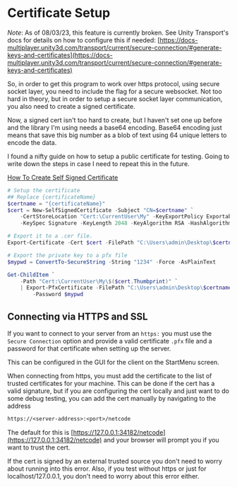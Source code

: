 # Certificate Setup

*Note*: As of 08/03/23, this feature is currently broken.
See Unity Transport's docs for details on how to configure this if needed:
[https://docs-multiplayer.unity3d.com/transport/current/secure-connection/#generate-keys-and-certificates](https://docs-multiplayer.unity3d.com/transport/current/secure-connection/#generate-keys-and-certificates)

So, in order to get this program to work over https protocol, using
secure socket layer, you need to include the flag for a secure websocket.
Not too hard in theory, but in order to setup a secure socket layer
communication, you also need to create a signed certificate.

Now, a signed cert isn't too hard to create, but I haven't set one up
before and the library I'm using needs a base64 encoding. Base64 encoding
just means that save this big number as a blob of text using 64 unique
letters to encode the data.

I found a nifty guide on how to setup a public certificate for testing. Going
to write down the steps in case I need to repeat this in the future.

[How To Create Self Signed Certificate](https://learn.microsoft.com/en-us/azure/active-directory/develop/howto-create-self-signed-certificate)

```PowerShell
# Setup the certificate
## Replace {certificateName}
$certname = "{certificateName}" 
$cert = New-SelfSignedCertificate -Subject "CN=$certname" `
    -CertStoreLocation "Cert:\CurrentUser\My" -KeyExportPolicy Exportable `
    -KeySpec Signature -KeyLength 2048 -KeyAlgorithm RSA -HashAlgorithm SHA256

# Export it to a .cer file.
Export-Certificate -Cert $cert -FilePath "C:\Users\admin\Desktop\$certname.cer"

# Export the private key to a pfx file
$mypwd = ConvertTo-SecureString -String "1234" -Force -AsPlainText

Get-ChildItem `
    -Path "Cert:\CurrentUser\My\$($cert.Thumbprint)" `
    | Export-PfxCertificate -FilePath "C:\Users\admin\Desktop\$certname.pfx" `
        -Password $mypwd
```

## Connecting via HTTPS and SSL

If you want to connect to your server from an `https:` you must use the
`Secure Connection` option and provide a valid certificate `.pfx` file and
a password for that certificate when setting up the server.

This can be configured in the GUI for the client on the StartMenu screen.

When connecting from https, you must add the certificate to the list
of trusted certificates for your machine. This can be done if the
cert has a valid signature, but if you are configuring the cert
locally and just want to do some debug testing, you can add the
cert manually by navigating to the address

```txt
https://<server-address>:<port>/netcode
```

The default for this is [https://127.0.0.1:34182/netcode](https://127.0.0.1:34182/netcode)
and your browser will prompt you if you want to trust the cert.

If the cert is signed by an external trusted source you don't need to worry
about running into this error. Also, if you test without https or just
for localhost/127.0.0.1, you don't need to worry about this error either.
